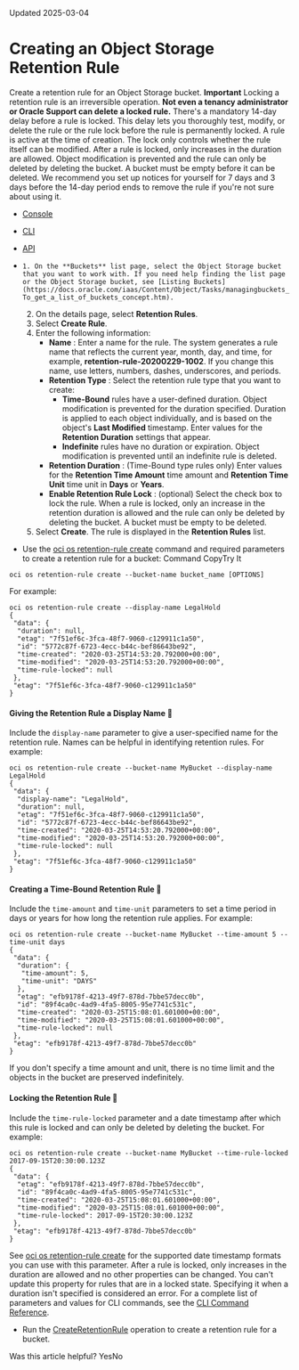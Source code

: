 Updated 2025-03-04
# Creating an Object Storage Retention Rule
Create a retention rule for an Object Storage bucket.
**Important**
Locking a retention rule is an irreversible operation. **Not even a tenancy administrator or Oracle Support can delete a locked rule.** There's a mandatory 14-day delay before a rule is locked. This delay lets you thoroughly test, modify, or delete the rule or the rule lock before the rule is permanently locked.
A rule is active at the time of creation. The lock only controls whether the rule itself can be modified. After a rule is locked, only increases in the duration are allowed. Object modification is prevented and the rule can only be deleted by deleting the bucket. A bucket must be empty before it can be deleted.
We recommend you set up notices for yourself for 7 days and 3 days before the 14-day period ends to remove the rule if you're not sure about using it.
  * [Console](https://docs.oracle.com/en-us/iaas/Content/Object/Tasks/usingretentionrules_topic-To_create_a_retention_rule.htm)
  * [CLI](https://docs.oracle.com/en-us/iaas/Content/Object/Tasks/usingretentionrules_topic-To_create_a_retention_rule.htm)
  * [API](https://docs.oracle.com/en-us/iaas/Content/Object/Tasks/usingretentionrules_topic-To_create_a_retention_rule.htm)


  *     1. On the **Buckets** list page, select the Object Storage bucket that you want to work with. If you need help finding the list page or the Object Storage bucket, see [Listing Buckets](https://docs.oracle.com/iaas/Content/Object/Tasks/managingbuckets_topic-To_get_a_list_of_buckets_concept.htm).
    2. On the details page, select **Retention Rules**.
    3. Select **Create Rule**.
    4. Enter the following information:
       * **Name** : Enter a name for the rule. The system generates a rule name that reflects the current year, month, day, and time, for example, **retention-rule-20200229-1002**. If you change this name, use letters, numbers, dashes, underscores, and periods.
       * **Retention Type** : Select the retention rule type that you want to create:
         * **Time-Bound** rules have a user-defined duration. Object modification is prevented for the duration specified. Duration is applied to each object individually, and is based on the object's **Last Modified** timestamp. Enter values for the **Retention Duration** settings that appear.
         * **Indefinite** rules have no duration or expiration. Object modification is prevented until an indefinite rule is deleted.
       * **Retention Duration** : (Time-Bound type rules only) Enter values for the **Retention Time Amount** time amount and **Retention Time Unit** time unit in **Days** or **Years**.
       * **Enable Retention Rule Lock** : (optional) Select the check box to lock the rule. When a rule is locked, only an increase in the retention duration is allowed and the rule can only be deleted by deleting the bucket. A bucket must be empty to be deleted.
    5. Select **Create**.
The rule is displayed in the **Retention Rules** list.
  * Use the [oci os retention-rule create](https://docs.oracle.com/iaas/tools/oci-cli/latest/oci_cli_docs/cmdref/os/retention-rule/create.html) command and required parameters to create a retention rule for a bucket:
Command
CopyTry It
```
oci os retention-rule create --bucket-name bucket_name [OPTIONS]
```

For example:
```
oci os retention-rule create --display-name LegalHold
{
 "data": {
  "duration": null,
  "etag": "7f51ef6c-3fca-48f7-9060-c129911c1a50",
  "id": "5772c87f-6723-4ecc-b44c-bef86643be92",
  "time-created": "2020-03-25T14:53:20.792000+00:00",
  "time-modified": "2020-03-25T14:53:20.792000+00:00",
  "time-rule-locked": null
 },
 "etag": "7f51ef6c-3fca-48f7-9060-c129911c1a50"
}
```

#### Giving the Retention Rule a Display Name 🔗 
Include the `display-name` parameter to give a user-specified name for the retention rule. Names can be helpful in identifying retention rules. For example:
```
oci os retention-rule create --bucket-name MyBucket --display-name LegalHold
{
 "data": {
  "display-name": "LegalHold",
  "duration": null,
  "etag": "7f51ef6c-3fca-48f7-9060-c129911c1a50",
  "id": "5772c87f-6723-4ecc-b44c-bef86643be92",
  "time-created": "2020-03-25T14:53:20.792000+00:00",
  "time-modified": "2020-03-25T14:53:20.792000+00:00",
  "time-rule-locked": null
 },
 "etag": "7f51ef6c-3fca-48f7-9060-c129911c1a50"
}
```

#### Creating a Time-Bound Retention Rule 🔗 
Include the `time-amount` and `time-unit` parameters to set a time period in days or years for how long the retention rule applies. For example:
```
oci os retention-rule create --bucket-name MyBucket --time-amount 5 --time-unit days
{
 "data": {
  "duration": {
   "time-amount": 5,
   "time-unit": "DAYS"
  },
  "etag": "efb9178f-4213-49f7-878d-7bbe57decc0b",
  "id": "89f4ca0c-4ad9-4fa5-8005-95e7741c531c",
  "time-created": "2020-03-25T15:08:01.601000+00:00",
  "time-modified": "2020-03-25T15:08:01.601000+00:00",
  "time-rule-locked": null
 },
 "etag": "efb9178f-4213-49f7-878d-7bbe57decc0b"
}
```

If you don't specify a time amount and unit, there is no time limit and the objects in the bucket are preserved indefinitely.
#### Locking the Retention Rule 🔗 
Include the `time-rule-locked` parameter and a date timestamp after which this rule is locked and can only be deleted by deleting the bucket. For example:
```
oci os retention-rule create --bucket-name MyBucket --time-rule-locked 2017-09-15T20:30:00.123Z
{
 "data": {
  "etag": "efb9178f-4213-49f7-878d-7bbe57decc0b",
  "id": "89f4ca0c-4ad9-4fa5-8005-95e7741c531c",
  "time-created": "2020-03-25T15:08:01.601000+00:00",
  "time-modified": "2020-03-25T15:08:01.601000+00:00",
  "time-rule-locked": 2017-09-15T20:30:00.123Z
 },
 "etag": "efb9178f-4213-49f7-878d-7bbe57decc0b"
}
```

See [oci os retention-rule create](https://docs.oracle.com/iaas/tools/oci-cli/latest/oci_cli_docs/cmdref/os/retention-rule/create.html) for the supported date timestamp formats you can use with this parameter. 
After a rule is locked, only increases in the duration are allowed and no other properties can be changed. You can't update this property for rules that are in a locked state. Specifying it when a duration isn't specified is considered an error.
For a complete list of parameters and values for CLI commands, see the [CLI Command Reference](https://docs.oracle.com/iaas/tools/oci-cli/latest).
  * Run the [CreateRetentionRule](https://docs.oracle.com/iaas/api/#/en/objectstorage/latest/RetentionRule/CreateRetentionRule) operation to create a retention rule for a bucket.


Was this article helpful?
YesNo

